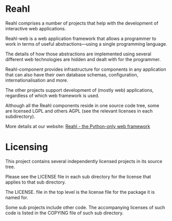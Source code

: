 Reahl
=====

Reahl comprises a number of projects that help with the development 
of interactive web applications. 

Reahl-web is a web application framework that allows a programmer to work
in terms of useful abstractions—using a single programming language.

The details of how those abstractions are implemented using several
different web technologies are hidden and dealt with for the
programmer.

Reahl-component provides infrastructure for components in any 
application that can also have their own database schemas, configuration, 
internationalisation and more.

The other projects support development of (mostly web) applications, 
regardless of which web framework is used.

Although all the Reahl components reside in one source code tree, some are 
licensed LGPL and others AGPL (see the relevant licenses in each subdirectory).

More details at our website: [Reahl - the Python-only web framework](http://www.reahl.org)

Licensing
=========

This project contains several independently licensed projects in its
source tree.

Please see the LICENSE file in each sub directory for the license that
applies to that sub directory.

The LICENSE.<package-name> file in the top level is the license file
for the package it is named for.

Some sub projects include other code. The accompanying licenses of
such code is listed in the COPYING file of such sub directory.

